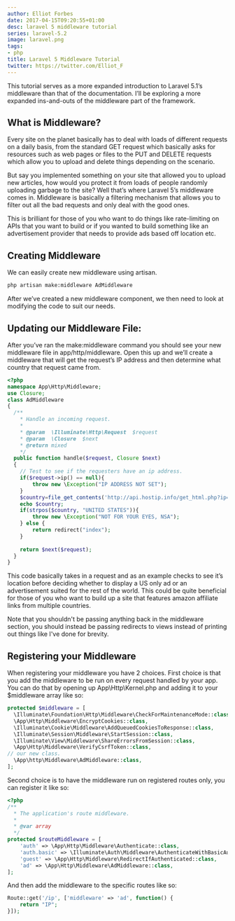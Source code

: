 ```yaml
---
author: Elliot Forbes
date: 2017-04-15T09:20:55+01:00
desc: laravel 5 middleware tutorial
series: laravel-5.2
image: laravel.png
tags:
- php
title: Laravel 5 Middleware Tutorial
twitter: https://twitter.com/Elliot_F
---
```


<p>This tutorial serves as a more expanded introduction to Laravel 5.1’s middleware than that of the documentation. I’ll be exploring a more expanded ins-and-outs of the middleware part of the framework.</p>

<h2>What is Middleware?</h2>

<p>Every site on the planet basically has to deal with loads of different requests on a daily basis, from the standard GET request which basically asks for resources such as web pages or files to the PUT and DELETE requests which allow you to upload and delete things depending on the scenario.</p>

<p>But say you implemented something on your site that allowed you to upload new articles, how would you protect it from loads of people randomly uploading garbage to the site? Well that’s where Laravel 5’s middleware comes in. Middleware is basically a filtering mechanism that allows you to filter out all the bad requests and only deal with the good ones.</p>

<p>This is brilliant for those of you who want to do things like rate-limiting on APIs that you want to build or if you wanted to build something like an advertisement provider that needs to provide ads based off location etc.</p>

<h2>Creating Middleware</h2>

<p>We can easily create new middleware using artisan.</p>

```bash
php artisan make:middleware AdMiddleware
```

<p>After we’ve created a new middleware component, we then need to look at modifying the code to suit our needs.</p>

<h2>Updating our Middleware File:</h2>

<p>After you’ve ran the make:middleware command you should see your new middleware file in app/http/middleware. Open this up and we’ll create a middleware that will get the request’s IP address and then determine what country that request came from.</p>

```php
<?php 
namespace App\Http\Middleware;
use Closure;
class AdMiddleware
{
  /**
    * Handle an incoming request.
    *
    * @param  \Illuminate\Http\Request  $request
    * @param  \Closure  $next
    * @return mixed
    */
  public function handle($request, Closure $next)
  {
    // Test to see if the requesters have an ip address.
    if($request->ip() == null){
        throw new \Exception("IP ADDRESS NOT SET");   
    } 
    $country=file_get_contents('http://api.hostip.info/get_html.php?ip=' . $request->ip());
    echo $country;
    if(strpos($country, "UNITED STATES")){
        throw new \Exception("NOT FOR YOUR EYES, NSA");   
    } else {
        return redirect("index");   
    }
    
    return $next($request);
  }
}
```

<p>This code basically takes in a request and as an example checks to see it’s location before deciding whether to display a US only ad or an advertisement suited for the rest of the world.
This could be quite beneficial for those of you who want to build up a site that features amazon affiliate links from multiple countries.</p>

<p>Note that you shouldn't be passing anything back in the middleware section, you should instead be passing redirects to views instead of printing out things like I've done for brevity.</p>

<h2>Registering your Middleware</h2>

<p>When registering your middleware you have 2 choices. First choice is that you add the middleware to be run on every request handled by your app. You can do that by opening up App\Http\Kernel.php and adding it to your $middleware array like so:</p>

```php
protected $middleware = [
  \Illuminate\Foundation\Http\Middleware\CheckForMaintenanceMode::class,
  \App\Http\Middleware\EncryptCookies::class,
  \Illuminate\Cookie\Middleware\AddQueuedCookiesToResponse::class,
  \Illuminate\Session\Middleware\StartSession::class,
  \Illuminate\View\Middleware\ShareErrorsFromSession::class,
  \App\Http\Middleware\VerifyCsrfToken::class,
// our new class.
  \App\http\Middleware\AdMiddleware::class,
];
```

<p>Second choice is to have the middleware run on registered routes only, you can register it like so:</p>

```php
<?php
/**
  * The application's route middleware.
  *
  * @var array
  */
protected $routeMiddleware = [
    'auth' => \App\Http\Middleware\Authenticate::class,
    'auth.basic' => \Illuminate\Auth\Middleware\AuthenticateWithBasicAuth::class,
    'guest' => \App\Http\Middleware\RedirectIfAuthenticated::class,
    'ad' => \App\Http\Middleware\AdMiddleware::class,
];
```

<p>And then add the middleware to the specific routes like so:</p>

```php
Route::get('/ip', ['middleware' => 'ad', function() {
    return "IP";
}]);
```